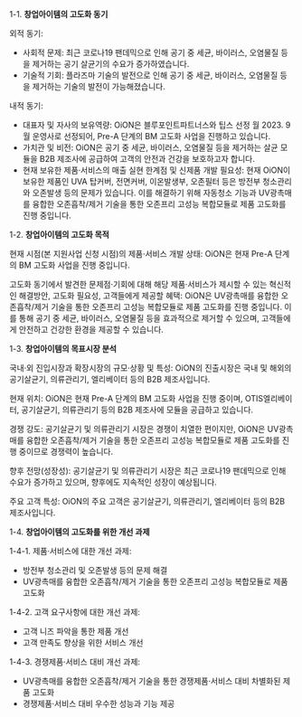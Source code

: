 1-1. **창업아이템의 고도화 동기**

외적 동기:

- 사회적 문제: 최근 코로나19 팬데믹으로 인해 공기 중 세균, 바이러스, 오염물질 등을 제거하는 공기 살균기의 수요가 증가하였습니다.
- 기술적 기회: 플라즈마 기술의 발전으로 인해 공기 중 세균, 바이러스, 오염물질 등을 제거하는 기술의 발전이 가능해졌습니다.

내적 동기:

- 대표자 및 자사의 보유역량: OiON은 블루포인트파트너스와 팁스 선정 월 2023. 9월 운영사로 선정되어, Pre-A 단계의 BM 고도화 사업을 진행하고 있습니다.
- 가치관 및 비전: OiON은 공기 중 세균, 바이러스, 오염물질 등을 제거하는 살균 모듈을 B2B 제조사에 공급하여 고객의 안전과 건강을 보호하고자 합니다.
- 현재 보유한 제품·서비스의 매출 실현 한계점 및 신제품 개발 필요성: 현재 OiON이 보유한 제품인 UVA 탑커버, 전면커버, 이온발생부, 오존필터 등은 방전부 청소관리와 오존발생 등의 문제가 있습니다. 이를 해결하기 위해 자동청소 기능과 UV광촉매를 융합한 오존흡착/제거 기술을 통한 오존프리 고성능 복합모듈로 제품 고도화를 진행 중입니다.

1-2. **창업아이템의 고도화 목적**

현재 시점(본 지원사업 신청 시점)의 제품·서비스 개발 상태: OiON은 현재 Pre-A 단계의 BM 고도화 사업을 진행 중입니다.

고도화 동기에서 발견한 문제점·기회에 대해 해당 제품·서비스가 제시할 수 있는 혁신적인 해결방안, 고도화 필요성, 고객들에게 제공할 혜택: OiON은 UV광촉매를 융합한 오존흡착/제거 기술을 통한 오존프리 고성능 복합모듈로 제품 고도화를 진행 중입니다. 이를 통해 공기 중 세균, 바이러스, 오염물질 등을 효과적으로 제거할 수 있으며, 고객들에게 안전하고 건강한 환경을 제공할 수 있습니다.

1-3. **창업아이템의 목표시장 분석**

국내·외 진입시장과 확장시장의 규모·상황 및 특성: OiON의 진출시장은 국내 및 해외의 공기살균기, 의류관리기, 엘리베이터 등의 B2B 제조사입니다.

현재 위치: OiON은 현재 Pre-A 단계의 BM 고도화 사업을 진행 중이며, OTIS엘리베이터, 공기살균기, 의류관리기 등의 B2B 제조사에 모듈을 공급하고 있습니다.

경쟁 강도: 공기살균기 및 의류관리기 시장은 경쟁이 치열한 편이지만, OiON은 UV광촉매를 융합한 오존흡착/제거 기술을 통한 오존프리 고성능 복합모듈로 제품 고도화를 진행 중이므로 경쟁력이 높습니다.

향후 전망(성장성): 공기살균기 및 의류관리기 시장은 최근 코로나19 팬데믹으로 인해 수요가 증가하고 있으며, 향후에도 지속적인 성장이 예상됩니다.

주요 고객 특성: OiON의 주요 고객은 공기살균기, 의류관리기, 엘리베이터 등의 B2B 제조사입니다.

1-4. **창업아이템의 고도화를 위한 개선 과제**

1-4-1. 제품·서비스에 대한 개선 과제:

- 방전부 청소관리 및 오존발생 등의 문제 해결
- UV광촉매를 융합한 오존흡착/제거 기술을 통한 오존프리 고성능 복합모듈로 제품 고도화

1-4-2. 고객 요구사항에 대한 개선 과제:

- 고객 니즈 파악을 통한 제품 개선
- 고객 만족도 향상을 위한 서비스 개선

1-4-3. 경쟁제품·서비스 대비 개선 과제:

- UV광촉매를 융합한 오존흡착/제거 기술을 통한 경쟁제품·서비스 대비 차별화된 제품 고도화
- 경쟁제품·서비스 대비 우수한 성능과 기능 제공